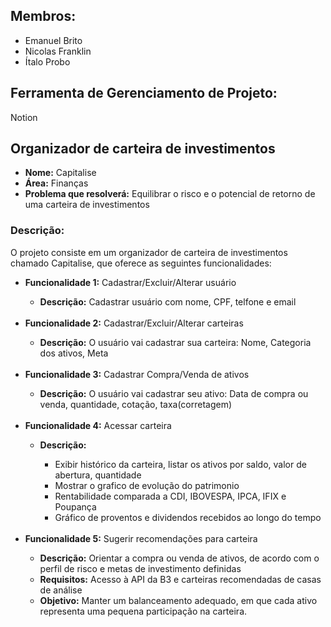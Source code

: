 <h2>Membros:</h2>
	<ul>
		<li>Emanuel Brito</li>
		<li>Nicolas Franklin</li>
		<li>Ítalo Probo</li>
	</ul>
<h2>Ferramenta de Gerenciamento de Projeto:</h2>
<p>Notion</p>

<h2>Organizador de carteira de investimentos</h2>
<ul>
	<li><b>Nome:</b> Capitalise</li>
	<li><b>Área:</b> Finanças</li>
	<li><b>Problema que resolverá:</b> Equilibrar o risco e o potencial de retorno de uma carteira de investimentos</li>
</ul>
<h3>Descrição:</h3>
<p>O projeto consiste em um organizador de carteira de investimentos chamado Capitalise, que oferece as seguintes funcionalidades:</p>
<ul>
	<li><b>Funcionalidade 1:</b> Cadastrar/Excluir/Alterar usuário</li>
	<ul>
		<li><b>Descrição:</b> Cadastrar usuário com nome, CPF, telfone e email</li>
	</ul>
		<br>
	<li><b>Funcionalidade 2:</b> Cadastrar/Excluir/Alterar carteiras</li>
	<ul>
		<li><b>Descrição:</b> O usuário vai cadastrar sua carteira: Nome, Categoria dos ativos, Meta</li>
	</ul>
		<br>
	<li><b>Funcionalidade 3:</b> Cadastrar Compra/Venda de ativos</li>
	<ul>
		<li><b>Descrição:</b> O usuário vai cadastrar seu ativo: Data de compra ou venda, quantidade, cotação, taxa(corretagem)</li>
	</ul>
		<br>
	<li><b>Funcionalidade 4:</b> Acessar carteira</li>
	<ul>
		<li><b>Descrição:</b></li> 
	<ul>
		<li>Exibir histórico da carteira, listar os ativos por saldo, valor de abertura, quantidade</li>
		<li>Mostrar o grafico de evolução do patrimonio</li>
		<li>Rentabilidade comparada a CDI, IBOVESPA, IPCA, IFIX e Poupança</li>
		<li>Gráfico de proventos e dividendos recebidos ao longo do tempo</li>
	</ul>
	</ul>
		<br>
	<li><b>Funcionalidade 5:</b> Sugerir recomendações para carteira</li>
	<ul>
		<li><b>Descrição:</b> Orientar a compra ou venda de ativos, de acordo com o perfil de risco e metas de investimento definidas</li>
		<li><b>Requisitos:</b> Acesso à API da B3 e carteiras recomendadas de casas de análise</li>
		<li><b>Objetivo:</b> Manter um balanceamento adequado, em que cada ativo representa uma pequena participação na carteira.</li>
	</ul>
		<br>
</ul>
